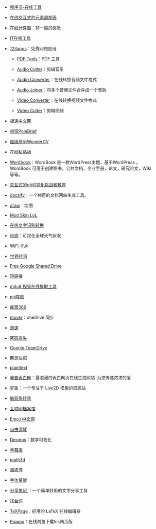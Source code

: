 - [程序员-在线工具](https://tool.lu)

- [在线交互式的元素周期表](https://ptable.com/)

- [在线计算器](https://www.mathway.com/zh/Calculus)：非一般的感觉

- [IT在线工具](https://tool.lu/)

- [123apps](https://123apps.com/cn/)：免费网络应用

  - [PDF Tools](https://pdf.io)：PDF 工具

  - [Audio Cutter](https://mp3cut.net/cn/)：剪辑音乐

  - [Audio Converter](https://online-audio-converter.com/cn/)：在线转换音频文件格式

  - [Audio Joiner](https://audio-joiner.com/cn/)：将多个音频文件合并成一个音轨 

  - [Video Converter](https://convert-video-online.com/cn/)：在线转换视频文件格式

  - [Video Cutter](https://online-video-cutter.com/cn/)：剪辑视频

- [极速中文网](https://www.jsxiaoshi.com/)

- [极简PoleBrief](https://www.polebrief.com/index)

- [超级简历WonderCV](https://www.wondercv.com/zh-CN/signin?type=reg###)

- [在线粘贴板](https://paste.itefix.net/)

- [Wordbook](http://www.2zzt.com/wordbook/)：WordBook 是一款WordPress主题，基于WordPress 。WordBook 可用于创建图书，公共文档，企业手册，论文，研究论文，Wiki 等等。

- [交互式的git可视化挑战和教育](https://learngitbranching.js.org/)

- [docsify](https://docsify.js.org/#/zh-cn/)：一个神奇的文档网站生成工具。

- [draw](https://app.diagrams.net/?src=about)：绘图

- [Mod Skin LoL](http://leagueskin.net/)

- [在线文字识别转换](https://ocr.wdku.net/)

- [地球](https://earth.nullschool.net/)：可视化全球天气状况

- [WiFi 卡片](https://wificard.bdw.to/)

- [世界时间](https://time.is/)

- [Free Google Shared Drive](https://td.fastio.me/)

- [短链接](https://u.nu/)

- [m3u8 视频在线提取工具](http://blog.luckly-mjw.cn/tool-show/m3u8-downloader/index.html)

- [mjj导航](https://www.mjjloc.com/)

- [库房369](https://kf369.cn/)

- [mover](https://app.mover.io/)：onedrive 同步

- [测速](https://www.boce.com/)

- [密码查失](https://haveibeenpwned.com/)

- [Google TeamDrive](https://gdrive.zppcw.cn/)

- [网页快照](https://2tool.top/)

- [planttext](https://www.planttext.com/)

- [我要表白网](http://www.51bbw.cn)：最浪漫的表白网页在线生成网站-为您传递浓浓的爱

- [梦象](https://mx.paul.ren/)：一个专注于 Live2D 模型的资源站

- [脑筋急转弯](http://brainden.com/chinese/index.htm)

- [互联网档案馆](https://archive.org/)

- [Emoji 中文网](https://www.emojiall.com/zh-hans)

- [自由钢琴](https://www.autopiano.cn/)

- [Desmos](https://www.desmos.com/?lang=zh-CN)：数学可视化

- [字幕库](http://zimuku.org/)

- [math3d](https://www.math3d.org/)

- [海盗湾](https://thepiratebay.org/index.html)

- [字体量贩](http://www.font5.com.cn/index.html)

- [分享笔记 ](https://sharenote.app/)：一个简单好用的文字分享工具

- [找台词](http://zhaotaici.cn/)

- [TeXPage](https://www.texpage.com/)：好用的 LaTeX 在线编辑器

- [Pixwox](https://www.pixwox.com/zh-hans/)：在线浏览下载Ins网页版